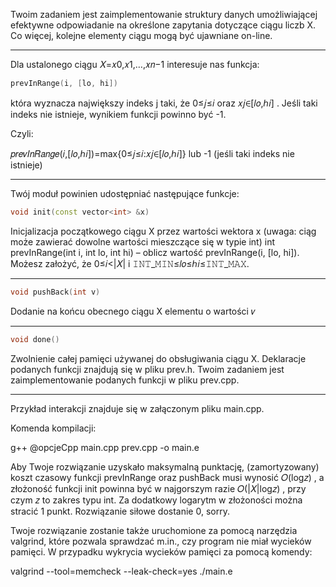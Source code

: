 

Twoim zadaniem jest zaimplementowanie struktury danych umożliwiającej efektywne odpowiadanie na określone zapytania dotyczące ciągu liczb X. Co więcej, kolejne elementy ciągu mogą być ujawniane on-line.
___
Dla ustalonego ciągu 𝑋=𝑥0,𝑥1,…,𝑥𝑛−1
 interesuje nas funkcja:

```cpp
prevInRange(i, [lo, hi])
```
która wyznacza największy indeks j taki, że 0≤𝑗≤𝑖
 oraz 𝑥𝑗∈[𝑙𝑜,ℎ𝑖]
. Jeśli taki indeks nie istnieje, wynikiem funkcji powinno być -1.

Czyli:

𝑝𝑟𝑒𝑣𝐼𝑛𝑅𝑎𝑛𝑔𝑒(𝑖,[𝑙𝑜,ℎ𝑖])=max{0≤𝑗≤𝑖:𝑥𝑗∈[𝑙𝑜,ℎ𝑖]}
 lub -1 (jeśli taki indeks nie istnieje)
___
Twój moduł powinien udostępniać następujące funkcje:
```cpp
void init(const vector<int> &x)
```
Inicjalizacja początkowego ciągu X przez wartości wektora x (uwaga: ciąg może zawierać dowolne wartości mieszczące się w typie int)
int prevInRange(int i, int lo, int hi) – oblicz wartość prevInRange(i, [lo, hi]). Możesz założyć, że 0≤𝑖<|𝑋|
 i 𝙸𝙽𝚃_𝙼𝙸𝙽≤𝑙𝑜≤ℎ𝑖≤𝙸𝙽𝚃_𝙼𝙰𝚇.
___
```cpp
void pushBack(int v)
```
Dodanie na końcu obecnego ciągu X elementu o wartości 𝑣
___
```cpp
void done()
```
Zwolnienie całej pamięci używanej do obsługiwania ciągu X.
Deklaracje podanych funkcji znajdują się w pliku prev.h. Twoim zadaniem jest zaimplementowanie podanych funkcji w pliku prev.cpp.
___

Przykład interakcji znajduje się w załączonym pliku main.cpp.

Komenda kompilacji:

g++ @opcjeCpp main.cpp prev.cpp -o main.e

Aby Twoje rozwiązanie uzyskało maksymalną punktację, (zamortyzowany) koszt czasowy funkcji prevInRange oraz pushBack musi wynosić 𝑂(log𝑧)
, a złożoność funkcji init powinna być w najgorszym razie 𝑂(|𝑋|log𝑧)
, przy czym 𝑧
 to zakres typu int. Za dodatkowy logarytm w złożoności można stracić 1 punkt. Rozwiązanie siłowe dostanie 0, sorry.

Twoje rozwiązanie zostanie także uruchomione za pomocą narzędzia valgrind, które pozwala sprawdzać m.in., czy program nie miał wycieków pamięci. W przypadku wykrycia wycieków pamięci za pomocą komendy:

valgrind --tool=memcheck --leak-check=yes ./main.e
